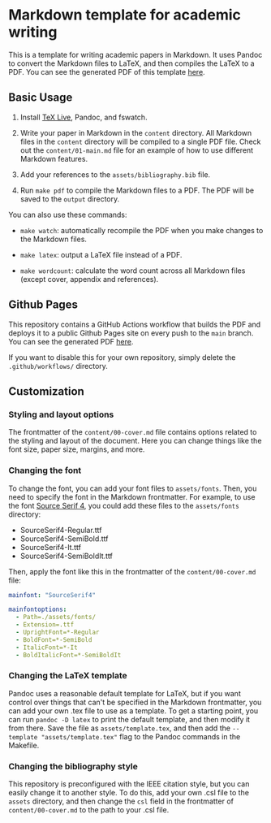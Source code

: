 # Markdown template for academic writing

This is a template for writing academic papers in Markdown. It uses Pandoc to convert the Markdown files to LaTeX, and then compiles the LaTeX to a PDF. You can see the generated PDF of this template [here](https://mikkelsvartveit.github.io/markdown-latex-template/article.pdf).

## Basic Usage

1. Install [TeX Live](https://www.tug.org/texlive/), Pandoc, and fswatch.

2. Write your paper in Markdown in the `content` directory. All Markdown files in the `content` directory will be compiled to a single PDF file. Check out the `content/01-main.md` file for an example of how to use different Markdown features.

3. Add your references to the `assets/bibliography.bib` file.

4. Run `make pdf` to compile the Markdown files to a PDF. The PDF will be saved to the `output` directory.

You can also use these commands:

- `make watch`: automatically recompile the PDF when you make changes to the Markdown files.

- `make latex`: output a LaTeX file instead of a PDF.

- `make wordcount`: calculate the word count across all Markdown files (except cover, appendix and references).

## Github Pages

This repository contains a GitHub Actions workflow that builds the PDF and deploys it to a public Github Pages site on every push to the `main` branch. You can see the generated PDF [here](https://mikkelsvartveit.github.io/markdown-latex-template/article.pdf).

If you want to disable this for your own repository, simply delete the `.github/workflows/` directory.

## Customization

### Styling and layout options

The frontmatter of the `content/00-cover.md` file contains options related to the styling and layout of the document. Here you can change things like the font size, paper size, margins, and more.

### Changing the font

To change the font, you can add your font files to `assets/fonts`. Then, you need to specify the font in the Markdown frontmatter. For example, to use the font [Source Serif 4](https://github.com/adobe-fonts/source-serif), you could add these files to the `assets/fonts` directory:

- SourceSerif4-Regular.ttf
- SourceSerif4-SemiBold.ttf
- SourceSerif4-It.ttf
- SourceSerif4-SemiBoldIt.ttf

Then, apply the font like this in the frontmatter of the `content/00-cover.md` file:

```yaml
mainfont: "SourceSerif4"

mainfontoptions:
  - Path=./assets/fonts/
  - Extension=.ttf
  - UprightFont=*-Regular
  - BoldFont=*-SemiBold
  - ItalicFont=*-It
  - BoldItalicFont=*-SemiBoldIt
```

### Changing the LaTeX template

Pandoc uses a reasonable default template for LaTeX, but if you want control over things that can't be specified in the Markdown frontmatter, you can add your own .tex file to use as a template. To get a starting point, you can run `pandoc -D latex` to print the default template, and then modify it from there. Save the file as `assets/template.tex`, and then add the `--template "assets/template.tex"` flag to the Pandoc commands in the Makefile.

### Changing the bibliography style

This repository is preconfigured with the IEEE citation style, but you can easily change it to another style. To do this, add your own .csl file to the `assets` directory, and then change the `csl` field in the frontmatter of `content/00-cover.md` to the path to your .csl file.
